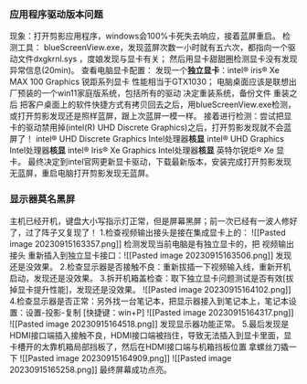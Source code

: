 

### 应用程序驱动版本问题
现象：打开剪影应用程序，windows会100%卡死失去响应，接着蓝屏重启。
检测工具：
	blueScreenView.exe，发现蓝屏次数一小时就有五六次，都指向一个驱动文件dxgkrnl.sys ，度娘发现与显卡有关；
	然后用显卡甜甜圈检测显卡没有发现异常信息(20min)。
查看电脑显卡配置：
	发现一个**独立显卡**：intel® iris® Xe MAX 100 Graphics  锐距系列显卡 性能相当于GTX1030；
	电脑桌面应该是联想出厂预装的一个win11家庭版系统，包括所有的驱动
决定重装系统，备份文件
	重装之后 把客户桌面上的软件快捷方式有拷贝回去之后，用blueScreenView.exe检测，或打开剪影发现还是照样蓝屏，跟上次蓝屏一模一样。
	接着进行检测：尝试把显卡的驱动禁用掉(intel(R) UHD Discrete Graphics)之后，打开剪影发现就不会蓝屏了！ 
		intel® UHD Discrete Graphics   Intel处理器**核显**
		intel® UHD Graphics            Intel处理器**核显**
		intel® Iris® Xe Graphics       Intel处理器**核显** 英特尔锐炬® Xe 显卡。
最终决定到intel官网更新显卡驱动，下载最新版本，安装完成打开剪影发现无蓝屏，重启电脑打开剪影发现无蓝屏。

### 显示器莫名黑屏
主机已经开机，键盘大小写指示灯正常，但是屏幕黑屏；前一次已经有一波人修好了，过了阵子又复现了！
1.检查视频输出接头是接在集成显卡上的：
![[Pasted image 20230915163357.png]]
检测发现当前电脑是有独立显卡的，把 视频输出接头 重新插入到独立显卡接口：![[Pasted image 20230915163506.png]]
发现还是没效果。
2.检查显示器是否接触不良：重新拔插一下视频输入线，重新开机启动，发现还是没效果。
3.拆开机箱盖检查：取下独立显卡问题测试是否有效[拔掉显卡提升性能]，发现还是没效果。
![[Pasted image 20230915164102.png]]
4.检查显示器是否正常：另外找一台笔记本，把显示器接入到笔记本上，笔记本设置：设置-投影-复制 [快捷键：win+P]
![[Pasted image 20230915164317.png]]
![[Pasted image 20230915164518.png]]
发现显示器功能正常。
5.最后发现是HDMI接口端插入接触不良，HDMI接口端被挡住，导致无法插入到显卡里面，显卡槽开的太靠机箱局部挡板了，然后在HDMI接口端与机箱挡板位置 拿螺丝刀撬一下
![[Pasted image 20230915164909.png]]
![[Pasted image 20230915165258.png]]
最终屏幕成功点亮。

